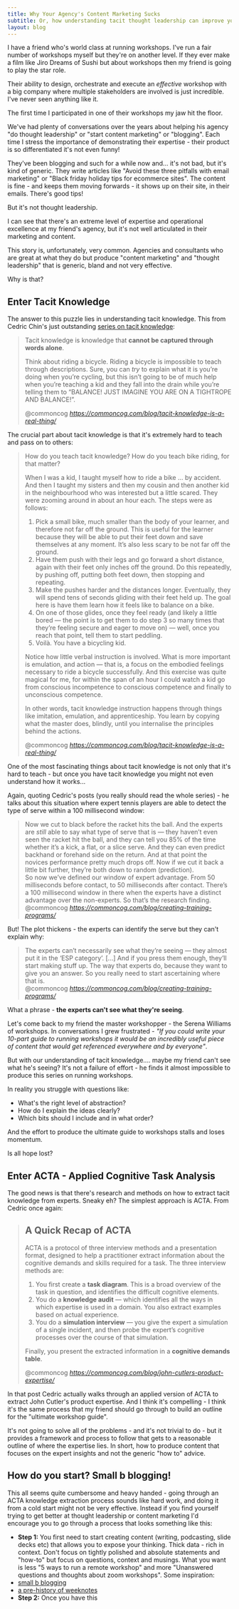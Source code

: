```yaml
---
title: Why Your Agency's Content Marketing Sucks
subtitle: Or, how understanding tacit thought leadership can improve your content marketing
layout: blog
---
```


I have a friend who's world class at running workshops. I've run a fair number of workshops myself but they're on another level. If they ever make a film like Jiro Dreams of Sushi but about workshops then my friend is going to play the star role.

Their ability to design, orchestrate and execute an *effective* workshop with a big company where multiple stakeholders are involved is just incredible. I've never seen anything like it.

The first time I participated in one of their workshops my jaw hit the floor.

We've had plenty of conversations over the years about helping his agency "do thought leadership" or "start content marketing" or "blogging". Each time I stress the importance of demonstrating their expertise - their product is so differentiated it's not even funny!

They've been blogging and such for a while now and... it's not bad, but it's kind of generic. They write articles like "Avoid these three pitfalls with email marketing" or "Black friday holiday tips for ecommerce sites". The content is fine - and keeps them moving forwards - it shows up on their site, in their emails. There's good tips!

But it's not thought leadership.

I can see that there's an extreme level of expertise and operational excellence at my friend's agency, but it's not well articulated in their marketing and content.

This story is, unfortunately, very common. Agencies and consultants who are great at what they do but produce "content marketing" and "thought leadership" that is generic, bland and not very effective.

Why is that?

## Enter Tacit Knowledge

The answer to this puzzle lies in understanding tacit knowledge. This from Cedric Chin's just outstanding [series on tacit knowledge](https://commoncog.com/blog/the-tacit-knowledge-series/): 

<blockquote class="quoteback" darkmode="" data-title="Why%20Tacit%20Knowledge%20is%20More%20Important%20Than%20Deliberate%20Practice" data-author="@commoncog" cite="https://commoncog.com/blog/tacit-knowledge-is-a-real-thing/">
<p>Tacit knowledge is knowledge that <strong>cannot be captured through words alone</strong>.</p><p>Think about riding a bicycle. Riding a bicycle is impossible to teach through descriptions. Sure, you can <em>try</em> to explain what it is you’re doing when you’re cycling, but this isn’t going to be of much help when you’re teaching a kid and they fall into the drain while you’re telling them to “BALANCE! JUST IMAGINE YOU ARE ON A TIGHTROPE AND BALANCE!”.</p>
<footer>@commoncog <cite><a href="https://commoncog.com/blog/tacit-knowledge-is-a-real-thing/">https://commoncog.com/blog/tacit-knowledge-is-a-real-thing/</a></cite></footer>
</blockquote>
<script note="" src="https://cdn.jsdelivr.net/gh/Blogger-Peer-Review/quotebacks@1/quoteback.js"></script>

The crucial part about tacit knowledge is that it's extremely hard to teach and pass on to others:

<blockquote class="quoteback" darkmode="" data-title="Why%20Tacit%20Knowledge%20is%20More%20Important%20Than%20Deliberate%20Practice" data-author="@commoncog" cite="https://commoncog.com/blog/tacit-knowledge-is-a-real-thing/">
<p>How do you teach tacit knowledge? How do you teach bike riding, for that matter?</p><p>When I was a kid, I taught myself how to ride a bike … by accident. And then I taught my sisters and then my cousin and then another kid in the neighbourhood who was interested but a little scared. They were zooming around in about an hour each. The steps were as follows:</p><ol><li>Pick a small bike, much smaller than the body of your learner, and therefore not far off the ground. This is useful for the learner because they will be able to put their feet down and save themselves at any moment. It’s also less scary to be not far off the ground.</li><li>Have them push with their legs and go forward a short distance, again with their feet only inches off the ground. Do this repeatedly, by pushing off, putting both feet down, then stopping and repeating.</li><li>Make the pushes harder and the distances longer. Eventually, they will spend tens of seconds gliding with their feet held up. The goal here is have them learn how it feels like to balance on a bike.</li><li>On one of those glides, once they feel ready (and likely a little bored — the point is to get them to do step 3 so many times that they’re feeling secure and eager to move on) — well, once you reach that point, tell them to start peddling.</li><li>Voilà. You have a bicycling kid.</li></ol><p>Notice how little verbal instruction is involved. What is more important is emulation, and action — that is, a focus on the embodied feelings necessary to ride a bicycle successfully. And this exercise was quite magical for me, for within the span of an hour I could watch a kid go from conscious incompetence to conscious competence and finally to unconscious competence.</p><p>In other words, tacit knowledge instruction happens through things like imitation, emulation, and apprenticeship. You learn by copying what the master does, blindly, until you internalise the principles behind the actions.</p>
<footer>@commoncog<cite> <a href="https://commoncog.com/blog/tacit-knowledge-is-a-real-thing/">https://commoncog.com/blog/tacit-knowledge-is-a-real-thing/</a></cite></footer>
</blockquote><script note="" src="https://cdn.jsdelivr.net/gh/Blogger-Peer-Review/quotebacks@1/quoteback.js"></script>

One of the most fascinating things about tacit knowledge is not only that it's hard to teach - but once you have tacit knowledge you might not even understand how it works...

Again, quoting Cedric's posts (you really should read the whole series) - he talks about this situation where expert tennis players are able to detect the type of serve within a 100 millisecond window:

<blockquote class="quoteback" darkmode="" data-title="The%20Tricky%20Thing%20About%20Creating%20Training%20Programs" data-author="@commoncog" cite="https://commoncog.com/blog/creating-training-programs/">
Now we cut to black before the racket hits the ball. And the experts are <em>still</em> able to say what type of serve that is — they haven’t even seen the racket hit the ball, and they can tell you 85% of the time whether it’s a kick, a flat, or a slice serve. And they can even predict backhand or forehand side on the return. And at that point the novices performance pretty much drops off. Now if we cut it back a little bit further, they’re both down to random (prediction).<br>So now we’ve defined our window of expert advantage. From 50 milliseconds before contact, to 50 milliseconds after contact. There’s a 100 millisecond window in there when the experts have a distinct advantage over the non-experts. So that’s the research finding.
<footer>@commoncog <cite><a href="https://commoncog.com/blog/creating-training-programs/">https://commoncog.com/blog/creating-training-programs/</a></cite></footer>
</blockquote>
<script note="" src="https://cdn.jsdelivr.net/gh/Blogger-Peer-Review/quotebacks@1/quoteback.js"></script>

But! The plot thickens - the experts can identify the serve but they can't explain why:

<blockquote class="quoteback" darkmode="" data-title="The%20Tricky%20Thing%20About%20Creating%20Training%20Programs" data-author="@commoncog" cite="https://commoncog.com/blog/creating-training-programs/">
The experts can’t necessarily see what they’re seeing — they almost put it in the ‘ESP category’. [...] And if you press them enough, they’ll start making stuff up. The way that experts do, because they want to give you an answer. So you really need to start ascertaining where that is.
<footer>@commoncog <cite><a href="https://commoncog.com/blog/creating-training-programs/">https://commoncog.com/blog/creating-training-programs/</a></cite></footer>
</blockquote>
<script note="" src="https://cdn.jsdelivr.net/gh/Blogger-Peer-Review/quotebacks@1/quoteback.js"></script>

What a phrase - **the experts can't see what they're seeing**.

Let's come back to my friend the master workshopper - the Serena Williams of workshops. In conversations I grew frustrated - *"If you could write your 10-part guide to running workshops it would be an incredibly useful piece of content that would get referenced everywhere and by everyone"*.

But with our understanding of tacit knowledge.... maybe my friend can't see what he's seeing? It's not a failure of effort - he finds it almost impossible to produce this series on running workshops.

In reality you struggle with questions like:

- What's the right level of abstraction?
- How do I explain the ideas clearly?
- Which bits should I include and in what order?

And the effort to produce the ultimate guide to workshops stalls and loses momentum.

Is all hope lost?

## Enter ACTA - Applied Cognitive Task Analysis

The good news is that there's research and methods on how to extract tacit knowledge from experts. Sneaky eh? The simplest approach is ACTA. From Cedric once again:

<blockquote class="quoteback" darkmode="" data-title="John%20Cutler%E2%80%99s%20Product%20Org%20Expertise" data-author="@commoncog" cite="https://commoncog.com/blog/john-cutlers-product-expertise/">
<h2 id="a-quick-recap-of-acta">A Quick Recap of ACTA</h2><p>ACTA is a protocol of three interview methods and a presentation format, designed to help a practitioner extract information about the cognitive demands and skills required for a task. The three interview methods are:</p><ol><li>You first create a <strong>task diagram</strong>. This is a broad overview of the task in question, and identifies the difficult cognitive elements.</li><li>You do a <strong>knowledge audit</strong> — which identifies all the ways in which expertise is used in a domain. You also extract examples based on actual experience.</li><li>You do a <strong>simulation interview</strong> — you give the expert a simulation of a single incident, and then probe the expert’s cognitive processes over the course of that simulation.</li></ol><p>Finally, you present the extracted information in a <strong>cognitive demands table</strong>.</p>
<footer>@commoncog <cite><a href="https://commoncog.com/blog/john-cutlers-product-expertise/">https://commoncog.com/blog/john-cutlers-product-expertise/</a></cite></footer>
</blockquote>
<script note="" src="https://cdn.jsdelivr.net/gh/Blogger-Peer-Review/quotebacks@1/quoteback.js"></script>

In that post Cedric actually walks through an applied version of ACTA to extract John Cutler's product expertise. And I think it's compelling - I think it's the same process that my friend should go through to build an outline for the "ultimate workshop guide".

It's not going to solve all of the problems - and it's not trivial to do - but it provides a framework and process to follow that gets to a reasonable outline of where the expertise lies. In short, how to produce content that focuses on the expert insights and not the generic "how to" advice.

## How do you start? Small b blogging!

This all seems quite cumbersome and heavy handed - going through an ACTA knowledge extraction process sounds like hard work, and doing it from a cold start might not be very effective. Instead if you find yourself trying to get better at thought leadership or content marketing I'd encourage you to go through a process that looks something like this:

- **Step 1:** You first need to start creating content (writing, podcasting, slide decks etc) that allows you to expose your thinking. Thick data - rich in context. Don't focus on tightly polished and absolute statements and "how-to" but focus on questions, context and musings. What you want is less "5 ways to run a remote workshop" and more "Unanswered questions and thoughts about zoom workshops". Some inspiration:
 - [small b blogging](https://tomcritchlow.com/2018/02/23/small-b-blogging/)
 - [a pre-history of weeknotes](https://interconnected.org/home/2018/07/24/weeknotes)
- **Step 2:** Once you have this 


